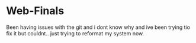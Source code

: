 # Web-Finals
 
Been having issues with the git and i dont know why and ive been trying tio fix it but couldnt.. just trying to reformat my system now.
